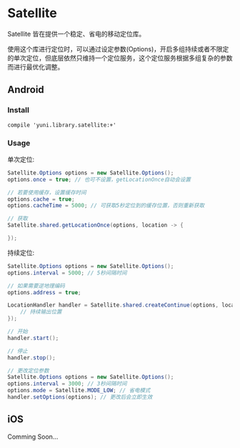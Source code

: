 # Satellite

Satellite 皆在提供一个稳定、省电的移动定位库。

使用这个库进行定位时，可以通过设定参数(Options)，开启多组持续或者不限定的单次定位，但底层依然只维持一个定位服务，这个定位服务根据多组复杂的参数而进行最优化调整。

## Android

### Install

```
compile 'yuni.library.satellite:+'
```

### Usage

单次定位:

```java
Satellite.Options options = new Satellite.Options();
options.once = true; // 也可不设置，getLocationOnce自动会设置

// 若要使用缓存，设置缓存时间
options.cache = true;
options.cacheTime = 5000; // 可获取5秒定位到的缓存位置，否则重新获取

// 获取
Satellite.shared.getLocationOnce(options, location -> {

});
```

持续定位:

```java
Satellite.Options options = new Satellite.Options();
options.interval = 5000; // 5秒间隔时间

// 如果需要逆地理编码
options.address = true;

LocationHandler handler = Satellite.shared.createContinue(options, location -> {
    // 持续输出位置
});

// 开始
handler.start();

// 停止
handler.stop();

// 更改定位参数
Satellite.Options options = new Satellite.Options();
options.interval = 3000; // 3秒间隔时间
options.mode = Satellite.MODE_LOW; // 省电模式
handler.setOptions(options); // 更改后会立即生效
```

## iOS

Comming Soon...